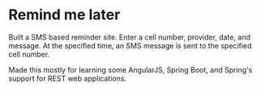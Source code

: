 Remind me later
=============
Built a SMS based reminder site. 
Enter a cell number, provider, date, and message.
At the specified time, an SMS message is sent to the specified cell number.

Made this mostly for learning some AngularJS, Spring Boot, and Spring's support for REST web applications.



